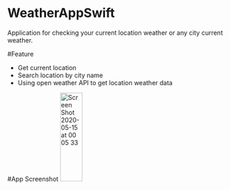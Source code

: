 # WeatherAppSwift
Application for checking your current location weather or any city current weather. 

#Feature
- Get current location
- Search location by city name
- Using open weather API to get location weather data

#App Screenshot
<img width="50" height="200" alt="Screen Shot 2020-05-15 at 00 05 33" src="https://user-images.githubusercontent.com/52713279/81964039-418c2b80-9640-11ea-9f17-7ce790088c40.png">
